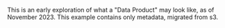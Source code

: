 This is an early exploration of what a "Data Product" may look like,
as of November 2023. This example contains only metadata, migrated from s3.
